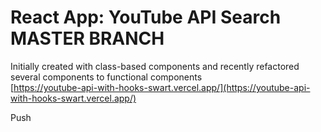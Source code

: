 # React App: YouTube API Search MASTER BRANCH

Initially created with class-based components and recently refactored several components to functional components \
[https://youtube-api-with-hooks-swart.vercel.app/](https://youtube-api-with-hooks-swart.vercel.app/)

Push
